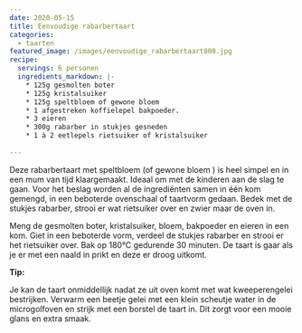 ```yaml
---
date: 2020-05-15
title: Eenvoudige rabarbertaart
categories:
  - taarten
featured_image: /images/eenvoudige_rabarbertaart800.jpg
recipe:
  servings: 6 personen
  ingredients_markdown: |-
    * 125g gesmolten boter
    * 125g kristalsuiker
    * 125g speltbloem of gewone bloem
    * 1 afgestreken koffielepel bakpoeder.
    * 3 eieren
    * 300g rabarber in stukjes gesneden
    * 1 à 2 eetlepels rietsuiker of kristalsuiker    
---
```

Deze rabarbertaart met speltbloem (of gewone bloem ) is heel simpel en in een mum van tijd klaargemaakt.
Ideaal om met de kinderen aan de slag te gaan.
Voor het beslag worden al de ingrediënten samen in één kom gemengd, in een beboterde ovenschaal of taartvorm gedaan. Bedek met de stukjes rabarber, strooi er wat rietsuiker over en zwier maar de oven in.

<!--more-->
Meng de gesmolten boter, kristalsuiker, bloem, bakpoeder en eieren in een kom.
Giet in een beboterde vorm, verdeel de stukjes rabarber en strooi er het rietsuiker over.
Bak op 180°C gedurende 30 minuten.
De taart is gaar als je er met een naald in prikt en deze er droog uitkomt.

<b>Tip: </b>

Je kan de taart onmiddellijk nadat ze uit oven komt met wat kweeperengelei bestrijken.
Verwarm een beetje gelei met een klein scheutje water in de microgolfoven en strijk met een borstel de taart in.
Dit zorgt voor een mooie glans en extra smaak.





